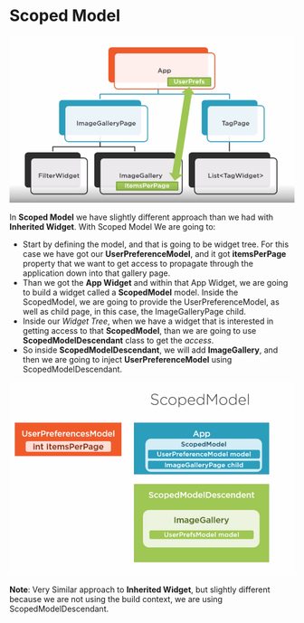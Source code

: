 # Scoped Model

![Scoped Model](3.1.%20Scoped%20Model.png)

In **Scoped Model** we have slightly different approach than we had with **Inherited Widget**. With Scoped Model We are going to:

* Start by defining the model, and that is going to be widget tree. For this case we have got our **UserPreferenceModel**, and it got **itemsPerPage** property that we want to get access to propagate through the application down into that gallery page.
* Than we got the **App Widget** and within that App Widget, we are going to build a widget called a **ScopedModel** model.
Inside the ScopedModel, we are going to provide the UserPreferenceModel, as well as child page, in this case, the ImageGalleryPage child.
* Inside our *Widget Tree*, when we have a widget that is interested in getting access to that **ScopedModel**, than we are going to use **ScopedModelDescendant** class to get the *access*.
* So inside **ScopedModelDescendant**, we will add **ImageGallery**, and then we are going to inject **UserPreferenceModel** using ScopedModelDescendant.

![Scoped Model](3.2.%20Scoped%20Model.png)

**Note**: Very Similar approach to **Inherited Widget**, but slightly different because we are not using the build context, we are using ScopedModelDescendant.
